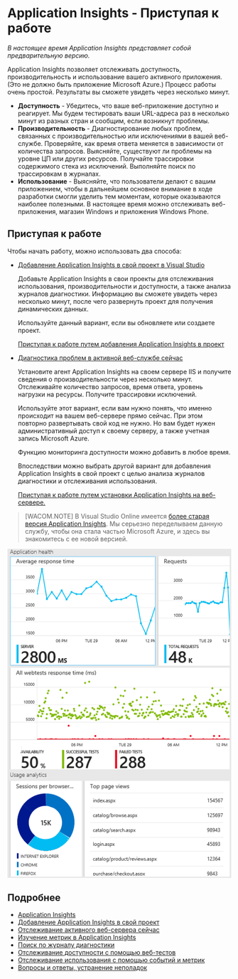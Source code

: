 <properties title="Application Insights" pageTitle="Application Insights" description="Analyze usage, availability and performance of your on-premises or Microsoft Azure web application with Application Insights." metaKeywords="analytics monitoring application insights" authors="awills"  />

<tags ms.service="application-insights" ms.workload="tbd" ms.tgt_pltfrm="ibiza" ms.devlang="na" ms.topic="article" ms.date="01/01/1900" ms.author="awills" />

# Application Insights - Приступая к работе

*В настоящее время Application Insights представляет собой предварительную версию.*

Application Insights позволяет отслеживать доступность, производительность и использование вашего активного приложения. (Это не должно быть приложение Microsoft Azure.) Процесс работы очень простой. Результаты вы сможете увидеть через несколько минут.

-   **Доступность** - Убедитесь, что ваше веб-приложение доступно и реагирует. Мы будем тестировать ваши URL-адреса раз в несколько минут из разных стран и сообщим, если возникнут проблемы.
-   **Производительность** - Диагностирование любых проблем, связанных с производительностью или исключениями в вашей веб-службе. Проверяйте, как время ответа меняется в зависимости от количества запросов. Выясняйте, существуют ли проблемы на уровне ЦП или других ресурсов. Получайте трассировки содержимого стека из исключений. Выполняйте поиск по трассировкам в журналах.
-   **Использование** - Выясняйте, что пользователи делают с вашим приложением, чтобы в дальнейшем основное внимание в ходе разработки смогли уделить тем моментам, которые оказываются наиболее полезными. В настоящее время можно отслеживать веб-приложения, магазин Windows и приложения Windows Phone.

## Приступая к работе

Чтобы начать работу, можно использовать два способа:

-   [Добавление Application Insights в свой проект в Visual Studio][Добавление Application Insights в свой проект в Visual Studio]

    Добавьте Application Insights в свои проекты для отслеживания использования, производительности и доступности, а также анализа журналов диагностики. Информацию вы сможете увидеть через несколько минут, после чего развернуть проект для получения динамических данных.

    Используйте данный вариант, если вы обновляете или создаете проект.

    [Приступая к работе путем добавления Application Insights в проект][Добавление Application Insights в свой проект в Visual Studio]

-   [Диагностика проблем в активной веб-службе сейчас][Диагностика проблем в активной веб-службе сейчас]

    Установите агент Application Insights на своем сервере IIS и получите сведения о производительности через несколько минут. Отслеживайте количество запросов, время ответа, уровень нагрузки на ресурсы. Получите трассировки исключений.

    Используйте этот вариант, если вам нужно понять, что именно происходит на вашем веб-сервере прямо сейчас. При этом повторно развертывать свой код не нужно. Но вам будет нужен административный доступ к своему серверу, а также учетная запись Microsoft Azure.

    Функцию мониторинга доступности можно добавить в любое время.

    Впоследствии можно выбрать другой вариант для добавления Application Insights в свой проект с целью анализа журналов диагностики и отслеживания использования.

    [Приступая к работе путем установки Application Insights на веб-сервере.][Диагностика проблем в активной веб-службе сейчас]

> [WACOM.NOTE] В Visual Studio Online имеется [более старая версия Application Insights][более старая версия Application Insights]. Мы серьезно переделываем данную службу, чтобы она стала частью Microsoft Azure, и здесь вы знакомитесь с ее новой версией.

![Пример монитора приложений в Application Insights][Пример монитора приложений в Application Insights]

## Подробнее

-   [Application Insights][Application Insights]
-   [Добавление Application Insights в свой проект][Добавление Application Insights в свой проект в Visual Studio]
-   [Отслеживание активного веб-сервера сейчас][Диагностика проблем в активной веб-службе сейчас]
-   [Изучение метрик в Application Insights][Изучение метрик в Application Insights]
-   [Поиск по журналу диагностики][Поиск по журналу диагностики]
-   [Отслеживание доступности с помощью веб-тестов][Отслеживание доступности с помощью веб-тестов]
-   [Отслеживание использования с помощью событий и метрик][Отслеживание использования с помощью событий и метрик]
-   [Вопросы и ответы, устранение неполадок][Вопросы и ответы, устранение неполадок]

<!--Link references-->

  [Добавление Application Insights в свой проект в Visual Studio]: ../app-insights-monitor-application-health-usage/
  [Диагностика проблем в активной веб-службе сейчас]: ../app-insights-monitor-performance-live-website-now/
  [более старая версия Application Insights]: http://msdn.microsoft.com/ru-ru/library/dn481095.aspx
  [Пример монитора приложений в Application Insights]: ./media/appinsights/appinsights-00-appblade.png
  [Application Insights]: ../app-insights-get-started/
  [Изучение метрик в Application Insights]: ../app-insights-explore-metrics/
  [Поиск по журналу диагностики]: ../app-insights-search-diagnostic-logs/
  [Отслеживание доступности с помощью веб-тестов]: ../app-insights-monitor-web-app-availability/
  [Отслеживание использования с помощью событий и метрик]: ../app-insights-web-track-usage-custom-events-metrics/
  [Вопросы и ответы, устранение неполадок]: ../app-insights-troubleshoot-faq/
